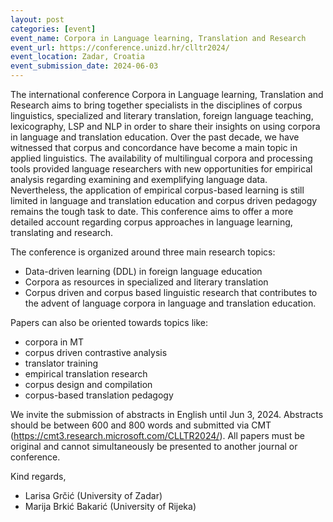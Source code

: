 ```yaml
---
layout: post
categories: [event]
event_name: Corpora in Language learning, Translation and Research
event_url: https://conference.unizd.hr/clltr2024/
event_location: Zadar, Croatia
event_submission_date: 2024-06-03
---
```


The international conference Corpora in Language learning, Translation and Research aims to bring together specialists in the disciplines of corpus linguistics, specialized and literary translation, foreign language teaching, lexicography, LSP and NLP in order to share their insights on using corpora in language and translation education.
Over the past decade, we have witnessed that corpus and concordance have become a main topic in applied linguistics. The availability of multilingual corpora and processing tools provided language researchers with new opportunities for empirical analysis regarding examining and exemplifying language data.
Nevertheless, the application of empirical corpus-based learning is still limited in language and translation education and corpus driven pedagogy remains the tough task to date.
This conference aims to offer a more detailed account regarding corpus approaches in language learning, translating and research.

The conference is organized around three main research topics:
- Data-driven learning (DDL) in foreign language education
- Corpora as resources in specialized and literary translation
- Corpus driven and corpus based linguistic research that contributes to the advent of language corpora in language and translation education.

Papers can also be oriented towards topics like:
- corpora in MT
- corpus driven contrastive analysis
- translator training
- empirical translation research
- corpus design and compilation
- corpus-based translation pedagogy

We invite the submission of abstracts in English until Jun 3, 2024. Abstracts should be between 600 and 800 words and submitted via CMT (<https://cmt3.research.microsoft.com/CLLTR2024/>). All papers must be original and cannot simultaneously be presented to another journal or conference.

Kind regards, 
- Larisa Grčić (University of Zadar) 
- Marija Brkić Bakarić (University of Rijeka) 